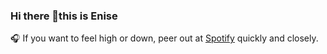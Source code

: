 ### Hi there 👋this is Enise
:headphones: If you want to feel high or down, peer out at [Spotify](https://open.spotify.com/playlist/1PUGXX6bOCGHDoJN7XpSbQ?si=81bbb57f68014729) quickly and closely.

<!--
**zengin-enise/zengin-enise** is a ✨ _special_ ✨ repository because its `README.md` (this file) appears on your GitHub profile.

Here are some ideas to get you started:

- 🔭 I’m currently working on ...
- 🌱 I’m currently learning ...
- 👯 I’m looking to collaborate on ...
- 🤔 I’m looking for help with ...
- 💬 Ask me about ...
- 📫 How to reach me: ...
- 😄 Pronouns: ...
- ⚡ Fun fact: ...
-->
